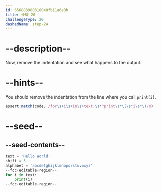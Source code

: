 ```yaml
---
id: 656883980318048fb11a6e3b
title: 步驟 20
challengeType: 20
dashedName: step-24
---
```


# --description--

Now, remove the indentation and see what happens to the output.

# --hints--

You should remove the indentation from the line where you call `print(i)`.

```js
assert.match(code, /for\s+i\s+in\s+text:\s*^print\s*\(\s*i\s*\)/m)
```

# --seed--

## --seed-contents--

```py
text = 'Hello World'
shift = 3
alphabet = 'abcdefghijklmnopqrstuvwxyz'
--fcc-editable-region--
for i in text:
    print(i)
--fcc-editable-region--
```
